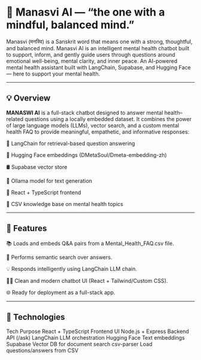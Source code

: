 # 🧠 Manasvi AI — “the one with a mindful, balanced mind.”

Manasvi (मनस्वि) is a Sanskrit word that means one with a strong, thoughtful, and balanced mind.
Manasvi AI is an intelligent mental health chatbot built to support, inform, and gently guide users through questions around emotional well-being, mental clarity, and inner peace.
 An AI-powered mental health assistant built with LangChain, Supabase, and Hugging Face — here to support your mental health.

---

## 💡 Overview

**MANASWI AI** is a full-stack chatbot designed to answer mental health–related questions using a locally embedded dataset. It combines the power of large language models (LLMs), vector search, and a custom mental health FAQ to provide meaningful, empathetic, and informative responses: 

🧾 LangChain for retrieval-based question answering

🤗 Hugging Face embeddings (DMetaSoul/Dmeta-embedding-zh)

🛢️ Supabase vector store 

🤖  Ollama model for text generation

💬 React + TypeScript frontend

📄 CSV knowledge base on mental health topics

---

## 🚀 Features

📚 Loads and embeds Q&A pairs from a Mental_Health_FAQ.csv file.

🔎 Performs semantic search over answers.

💡 Responds intelligently using LangChain LLM chain.

🧑‍💻 Clean and modern chatbot UI (React + Tailwind/Custom CSS).

🌐 Ready for deployment as a full-stack app.

---

## 🧩 Technologies

Tech	Purpose
React + TypeScript	Frontend UI
Node.js + Express	Backend API (/ask)
LangChain	LLM orchestration
Hugging Face	Text embeddings
Supabase	Vector DB for document search
csv-parser	Load questions/answers from CSV

